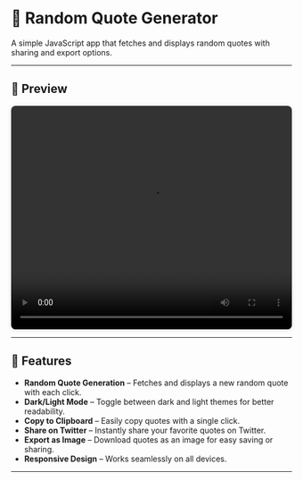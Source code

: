 # 📝 Random Quote Generator  

A simple JavaScript app that fetches and displays random quotes with sharing and export options.  

---

## 📸 Preview  

<div align="center">
  <video width="100%" height="400" controls style="border-radius: 8px; box-shadow: 0 2px 8px rgba(0,0,0,0.1);">
    <source src="./Random-Quote-Generator.mp4" type="video/mp4">
    Your browser does not support the video tag.
  </video>
</div>  

---

## 🚀 Features  

- **Random Quote Generation** – Fetches and displays a new random quote with each click.  
- **Dark/Light Mode** – Toggle between dark and light themes for better readability.  
- **Copy to Clipboard** – Easily copy quotes with a single click.  
- **Share on Twitter** – Instantly share your favorite quotes on Twitter.  
- **Export as Image** – Download quotes as an image for easy saving or sharing.  
- **Responsive Design** – Works seamlessly on all devices.  

---  
